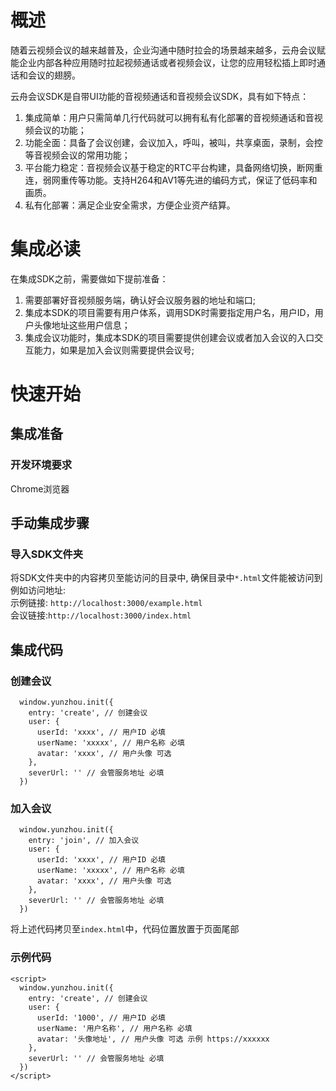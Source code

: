 # 概述

随着云视频会议的越来越普及，企业沟通中随时拉会的场景越来越多，云舟会议赋能企业内部各种应用随时拉起视频通话或者视频会议，让您的应用轻松插上即时通话和会议的翅膀。

云舟会议SDK是自带UI功能的音视频通话和音视频会议SDK，具有如下特点：
1. 集成简单：用户只需简单几行代码就可以拥有私有化部署的音视频通话和音视频会议的功能；
2. 功能全面：具备了会议创建，会议加入，呼叫，被叫，共享桌面，录制，会控等音视频会议的常用功能；
3. 平台能力稳定：音视频会议基于稳定的RTC平台构建，具备网络切换，断网重连，弱网重传等功能。支持H264和AV1等先进的编码方式，保证了低码率和画质。
4. 私有化部署：满足企业安全需求，方便企业资产结算。

# 集成必读

在集成SDK之前，需要做如下提前准备：
1. 需要部署好音视频服务端，确认好会议服务器的地址和端口;
2. 集成本SDK的项目需要有用户体系，调用SDK时需要指定用户名，用户ID，用户头像地址这些用户信息；
3. 集成会议功能时，集成本SDK的项目需要提供创建会议或者加入会议的入口交互能力，如果是加入会议则需要提供会议号;

# 快速开始

## 集成准备

### 开发环境要求

Chrome浏览器

## 手动集成步骤
### 导入SDK文件夹
将SDK文件夹中的内容拷贝至能访问的目录中, 确保目录中<code>*.html</code>文件能被访问到<br/> 
例如访问地址: <br/>
示例链接: <code>http://localhost:3000/example.html</code><br/>
会议链接:<code>http://localhost:3000/index.html</code>


## 集成代码
### 创建会议
```
  window.yunzhou.init({
    entry: 'create', // 创建会议
    user: {
      userId: 'xxxx', // 用户ID 必填
      userName: 'xxxxx', // 用户名称 必填
      avatar: 'xxxx', // 用户头像 可选
    },
    severUrl: '' // 会管服务地址 必填
  })
```
### 加入会议
```
  window.yunzhou.init({
    entry: 'join', // 加入会议
    user: {
      userId: 'xxxx', // 用户ID 必填
      userName: 'xxxxx', // 用户名称 必填
      avatar: 'xxxx', // 用户头像 可选
    },
    severUrl: '' // 会管服务地址 必填
  })
```
将上述代码拷贝至<code>index.html</code>中，代码位置放置于页面尾部
### 示例代码

```
<script>
  window.yunzhou.init({
    entry: 'create', // 创建会议
    user: {
      userId: '1000', // 用户ID 必填
      userName: '用户名称', // 用户名称 必填
      avatar: '头像地址', // 用户头像 可选 示例 https://xxxxxx
    },
    severUrl: '' // 会管服务地址 必填
  })
</script>
```
